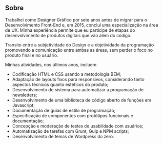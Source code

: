 ## Sobre

Trabalhei como Designer Gráfico por sete anos antes de migrar para o Desenvolvimento Front&#8209;End e, em 2015, concluí uma especialização na área de UX. Minha experiência permite que eu participe de etapas do desenvolvimento de produtos digitais que vão além do código.

Transito entre a subjetividade do Design e a objetividade da programação promovendo a comunicação entre ambas as áreas, sem perder o foco no produto final e no usuário.

Minhas atividades, nos últimos anos, incluem:

* Codificação HTML e CSS usando a metodologia BEM;
* Adaptação de layouts fixos para responsivos, considerando tanto aspectos técnicos quanto estéticos do produto;
* Desenvolvimento de sistema para automatizar a programação de newsletters;
* Desenvolvimento de uma biblioteca de código aberto de funções em Javascript;
* Documentação de guias de estilo de programação;
* Especificação de componentes com protótipos funcionais e documentação;
* Concepção e moderação de testes de usabilidade com usuários;
* Automatização de tarefas com Grunt, Gulp e NPM scripts;
* Desenvolvimento de temas de Wordpress do zero.
